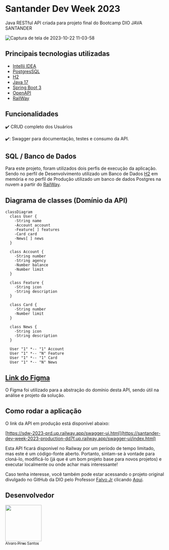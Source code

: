 # Santander Dev Week 2023

Java RESTful API criada para projeto final do Bootcamp DIO JAVA SANTANDER

![Captura de tela de 2023-10-22 11-03-58](https://github.com/alvaropires/santander-dev-week-2023/assets/94912998/1c074b0e-a983-483a-9934-fe4d7cea6986)


## Principais tecnologias utilizadas

- [Intellij IDEA](https://www.jetbrains.com/pt-br/idea/)
- [PostgresSQL](https://www.postgresql.org/)
- [H2](https://www.h2database.com/)
- [Java 17](https://www.java.com/pt-BR/)
- [Spring Boot 3](https://spring.io/)
- [OpenAPI](https://www.openapis.org/)
- [RailWay](https://railway.app/)


## Funcionalidades

:heavy_check_mark: CRUD completo dos Usuários

✔️: Swagger para documentação, testes e consumo da API.

## SQL / Banco de Dados

Para este projeto, foram utilizados dois perfis de execução da aplicação. Sendo no perfil de Desenvolvimento utilizado um Banco de Dados [H2](https://www.h2database.com/) em memória e no perfil de Produção utilizado um banco de dados Postgres na nuvem a partir do [RailWay](https://railway.app/).



## Diagrama de classes (Domínio da API)

```mermaid
classDiagram
  class User {
    -String name
    -Account account
    -Feature[ ] features
    -Card card
    -News[ ] news
  }

  class Account {
    -String number
    -String agency
    -Number balance
    -Number limit
  }

  class Feature {
    -String icon
    -String description
  }

  class Card {
    -String number
    -Number limit
  }

  class News {
    -String icon
    -String description
  }

  User "1" *-- "1" Account
  User "1" *-- "N" Feature
  User "1" *-- "1" Card
  User "1" *-- "N" News
```

## [Link do Figma](https://www.figma.com/file/0ZsjwjsYlYd3timxqMWlbj/SANTANDER---Projeto-Web%2FMobile?type=design&node-id=1421-432&mode=design)

O Figma foi utilizado para a abstração do domínio desta API, sendo útil na análise e projeto da solução.

## Como rodar a aplicação

O link da API em produção está disponível abaixo:

[https://sdw-2023-prd.up.railway.app/swagger-ui.html](https://santander-dev-week-2023-production-dd7f.up.railway.app/swagger-ui/index.html)


Esta API ficará disponível no Railway por um período de tempo limitado, mas este é um código-fonte aberto. 
Portanto, sintam-se à vontade para cloná-lo, modificá-lo (já que é um bom projeto base para novos projetos) e executar localmente ou onde achar mais interessante!

Caso tenha interesse, você também pode estar acessando o projeto original divulgado no GitHub da DIO pelo Professor [Falvo Jr](https://github.com/falvojr) clicando [Aqui](https://github.com/digitalinnovationone/santander-dev-week-2023-api).

## Desenvolvedor

[<img src="https://avatars.githubusercontent.com/u/94912998?s=96&v=4" width=115><br><sub>Alvaro Pires Santos</sub>](https://github.com/alvaropires)


